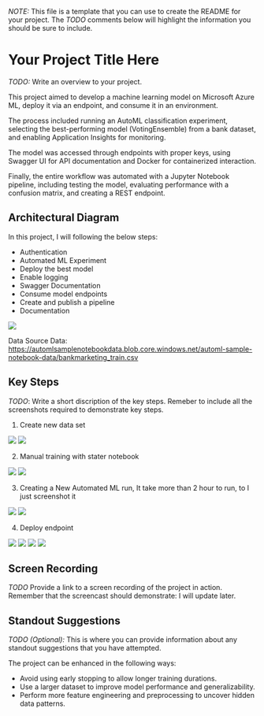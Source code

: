 
*NOTE:* This file is a template that you can use to create the README for your project. The *TODO* comments below will highlight the information you should be sure to include.


# Your Project Title Here

*TODO:* Write an overview to your project.

This project aimed to develop a machine learning model on Microsoft Azure ML, deploy it via an endpoint, and consume it in an environment. 

The process included running an AutoML classification experiment, selecting the best-performing model (VotingEnsemble) from a bank dataset, and enabling Application Insights for monitoring. 

The model was accessed through endpoints with proper keys, using Swagger UI for API documentation and Docker for containerized interaction. 

Finally, the entire workflow was automated with a Jupyter Notebook pipeline, including testing the model, evaluating performance with a confusion matrix, and creating a REST endpoint.

## Architectural Diagram
In this project, I will following the below steps:
- Authentication
- Automated ML Experiment
- Deploy the best model
- Enable logging
- Swagger Documentation
- Consume model endpoints
- Create and publish a pipeline
- Documentation

![](/images/00_architect.png)

Data Source Data: https://automlsamplenotebookdata.blob.core.windows.net/automl-sample-notebook-data/bankmarketing_train.csv

## Key Steps
*TODO*: Write a short discription of the key steps. Remeber to include all the screenshots required to demonstrate key steps. 
1. Create new data set

![](/images/01_dataset.png)
![](/images/02_dataset_detailed.png)

2. Manual training with stater notebook

![](/images/03_notebook_automl.png)
![](/images/04_notebook_automl_detailed.png)

3. Creating a New Automated ML run, It take more than 2 hour to run, to I just screenshot it

![](/images/05_automl.png)
![](/images/06_automl_detailed.png)

4. Deploy endpoint 

![](/images/07_endpoint_nb.png)
![](/images/09_endpoint_result.png)
![](/images/10_endpoint_swagger.png)
![](/images/11_endpoint_bechmark.png)

## Screen Recording
*TODO* Provide a link to a screen recording of the project in action. Remember that the screencast should demonstrate:
I will update later.

## Standout Suggestions
*TODO (Optional):* This is where you can provide information about any standout suggestions that you have attempted.

The project can be enhanced in the following ways:

- Avoid using early stopping to allow longer training durations.
- Use a larger dataset to improve model performance and generalizability.
- Perform more feature engineering and preprocessing to uncover hidden data patterns.
